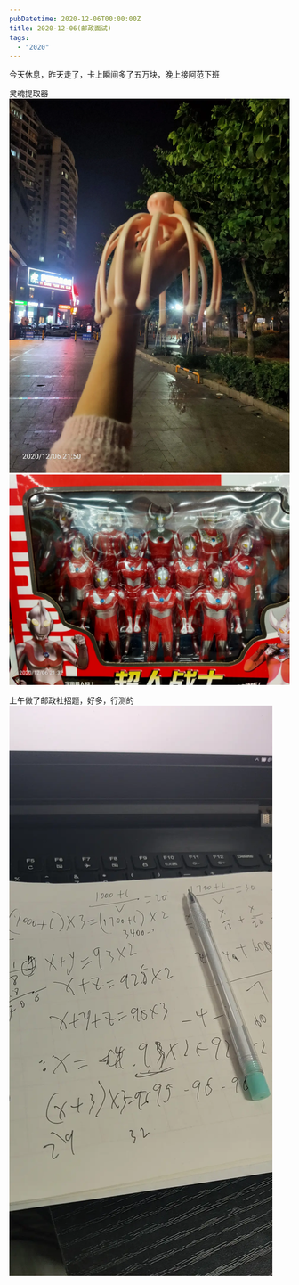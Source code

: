 ```yaml
---
pubDatetime: 2020-12-06T00:00:00Z
title: 2020-12-06(邮政面试)
tags:
  - "2020"
---
```


今天休息，昨天走了，卡上瞬间多了五万块，晚上接阿范下班


灵魂提取器
![](../../img/6904315-5e8ad18f0e1d9d5d.jpg)
![](../../img/6904315-bb662dac1559b4ca.jpg)


上午做了邮政社招题，好多，行测的
![](../../img/6904315-e51b39cdddbb16c3.jpg)

